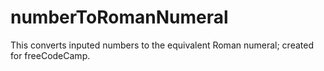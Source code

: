 # numberToRomanNumeral
This converts inputed numbers to the equivalent Roman numeral; created for freeCodeCamp.
